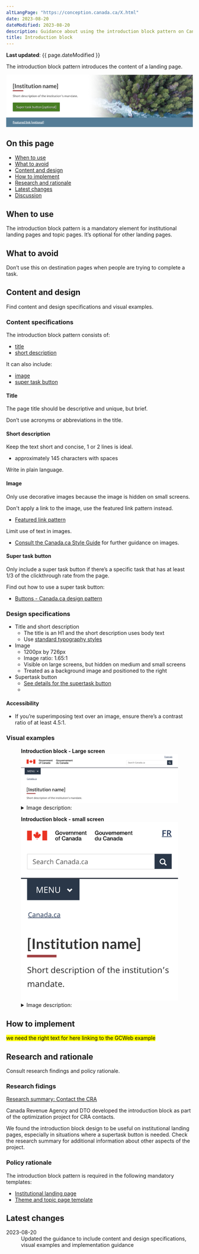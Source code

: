 ```yaml
---
altLangPage: "https://conception.canada.ca/X.html"
date: 2023-08-20
dateModified: 2023-08-20
description: Guidance about using the introduction block pattern on Canada.ca.
title: Introduction block
---
```

<p><strong>Last updated</strong>: {{ page.dateModified }}</p>

<p>The introduction block pattern introduces the content of a landing page.</p>

<div class="pattern-demo mrgn-tp-lg mrgn-bttm-xl"><img src="../images/intro-block-full-en.png" class="img-responsive" alt=""> </div>

<section>
  <h2>On this page</h2>
  <ul>
    <li><a href="#use">When to use</a></li>
    <li><a href="#avoid">What to avoid</a></li>
    <li><a href="#design">Content and design</a></li>
    <li><a href="#implement">How to implement</a></li>
    <li><a href="#research">Research and rationale</a></li>
    <li><a href="#latest">Latest changes</a></li>
    <li><a href="#discuss">Discussion</a></li>
  </ul>
</section>
<section>
  <h2 id="use">When to use</h2>
  <p>The introduction block pattern is a mandatory element for institutional landing pages and topic pages. It’s optional for other landing pages.</p>
</section>
<section>
  <h2 id="avoid">What to avoid</h2>
  <p>Don’t use this on destination pages when people are trying to complete a task.</p>
</section>
<section>
  <h2 id="design">Content and design</h2>
  <p>Find content and design specifications and visual examples.</p>

  <h3>Content specifications</h3>
  <p>The introduction block pattern consists of:</p>
    <ul>
      <li><a href="#title">title</a></li>
      <li><a href="#short-desc">short description</a></li>
    </ul>

  <p>It can also include:</p>
    <ul>
    <li><a href="#image">image</a></li>
    <li><a href="#super-task">super task button</a></li>
    </ul>

  <h4 id="title">Title</h4>
  <p>The page title should be descriptive and unique, but brief.</p>
  <p>Don’t use acronyms or abbreviations in the title.</p>

  <h4 id="short-desc">Short description</h4>
  <p>Keep the text short and concise, 1 or 2 lines is ideal.</p>
  <ul>
    <li>approximately 145 characters with spaces</li>
  </ul>
  <p>Write in plain language.</p>

  <h4 id="image">Image</h4>
  <p>Only use decorative images because the image is hidden on small screens.</p>
  <p>Don't apply a link to the image, use the featured link pattern instead.</p>
  <ul>
    <li><a href="./featured-link.html">Featured link pattern</a></li>
  </ul>
  <p>Limit use of text in images.</p>
  <ul>
    <li><a href="http://www.canada.ca/en/treasury-board-secretariat/services/government-communications/canada-content-style-guide.html">Consult the Canada.ca Style Guide</a> for further guidance on images.</li>
  </ul>

   <h4 id="super-task">Super task button</h4>
  <p>Only include a super task button if there’s a specific task that has at least 1/3 of the clickthrough rate from the page.</p>
  <p>Find out how to use a super task button: </p>
  <ul>
    <li><a href="https://design.canada.ca/common-design-patterns/buttons.html">Buttons - Canada.ca design pattern</a></li>
  </ul>
  

  <h3>Design specifications</h3>

  <ul>
    <li>Title and short description
      <ul>
        <li>The title is an H1 and the short description uses body text</li>
        <li>Use <a href="https://design.canada.ca/styles/typography.html">standard typography styles</a></li>
      </ul> 
    </li>
    <li>Image
      <ul>
      <li>1200px by 726px</li>
      <li>Image ratio: 1.65:1</li>
      <li>Visible on large screens, but hidden on medium and small screens</li>
      <li>Treated as a background image and positioned to the right</li>
      </ul>
    </li>
    <li>Supertask button
      <ul>
      <li><a href="https://design.canada.ca/common-design-patterns/buttons.html#action">See details for the supertask button</a><li>
     </ul>
    </li>
   </ul>


  <h4>Accessibility</h4>
    <ul>
      <li>If you’re superimposing text over an image, ensure there’s a contrast ratio of at least 4.5:1.</li>
    </ul>

  <h3>Visual examples</h3>
    <div class="pattern-demo mrgn-tp-md mrgn-bttm-md">
      <figure class="mrgn-tp-md mrgn-bttm-lg">
        <figcaption><b>Introduction block - Large screen</b></figcaption>
        <img src="../images/intro-block-en.png" class="img-responsive"
				alt="Introduction block pattern for large screens. Text version below:">
        <details>
          <summary class="wb-toggle" data-toggle="{&quot;print&quot;:&quot;on&quot;}">Image description:</summary>
          <p>The introduction block appears below the global header and the Canada.ca breadcrumb. It consists of an h1 for Institution name and a short description of the institution’s mandate.</p>
        </details>
      </figure>
    </div>
  <div class="pattern-demo mrgn-tp-md mrgn-bttm-md">
      <figure class="mrgn-tp-md mrgn-bttm-lg">
        <figcaption><b>Introduction block - small screen</b></figcaption>
        <img src="../images/intro-block-sm-en.png" class="img-responsive"
				alt="Introduction block pattern for small screens. Text version below:">
        <details>
          <summary class="wb-toggle" data-toggle="{&quot;print&quot;:&quot;on&quot;}">Image description:</summary>
          <p>The introduction block appears below the global header and the Canada.ca breadcrumb. It consists of an h1 for Institution name and a short description of the institution’s mandate.</p>
        </details>
      </figure>
    </div>
</section>
<section>
  <h2 id="implement">How to implement</h2>
  <mark>we need the right text for here linking to the GCWeb example</mark>
</section>

<section>
  <h2 id="research">Research and rationale</h2>
  <p>Consult research findings and policy rationale.</p>

  <h3>Research fidings</h3>
  <p><a href="https://blog.canada.ca/research-summaries/cra-contact-us-research-summary.html">Research summary: Contact the CRA</a></p> 
  <p>Canada Revenue Agency and DTO developed the introduction block as part of the optimization project for CRA contacts.</p> 

  <p>We found the introduction block design to be useful on institutional landing pages, especially in situations where a supertask button is needed. Check the research summary for additional information about other aspects of the project.</p>

  <h3>Policy rationale</h3>

  <p>The introduction block pattern is required in the following mandatory templates:</p>
  <ul>
    <li><a href="">Institutional landing page</a></li>
    <li><a href="https://design.canada.ca/mandatory-templates/theme-topic.html">Theme and topic page template</a></li>
  </ul>

</section>
<section>
  <h2 id="latest">Latest changes</h2>
  <dl class="dl-horizontal">
    <dt>
      <time datetime="2023-08-20" class="link-muted">2023-08-20</time>
    </dt>
    <dd>Updated the guidance to include content and design specifications, visual examples and implementation guidance</dd>
  </dl>
</section>

